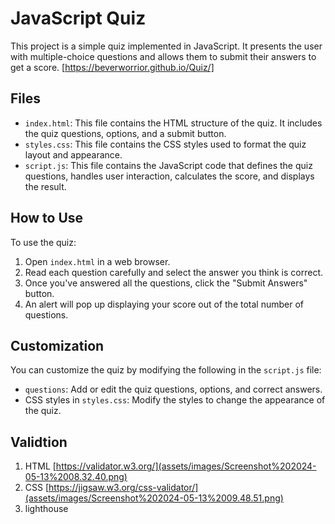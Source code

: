 # JavaScript Quiz

This project is a simple quiz implemented in JavaScript. It presents the user with multiple-choice questions and allows them to submit their answers to get a score.
[https://beverworrior.github.io/Quiz/]

## Files

- `index.html`: This file contains the HTML structure of the quiz. It includes the quiz questions, options, and a submit button.
- `styles.css`: This file contains the CSS styles used to format the quiz layout and appearance.
- `script.js`: This file contains the JavaScript code that defines the quiz questions, handles user interaction, calculates the score, and displays the result.

## How to Use

To use the quiz:

1. Open `index.html` in a web browser.
2. Read each question carefully and select the answer you think is correct.
3. Once you've answered all the questions, click the "Submit Answers" button.
4. An alert will pop up displaying your score out of the total number of questions.

## Customization

You can customize the quiz by modifying the following in the `script.js` file:

- `questions`: Add or edit the quiz questions, options, and correct answers.
- CSS styles in `styles.css`: Modify the styles to change the appearance of the quiz.

## Validtion

1. HTML [https://validator.w3.org/](assets/images/Screenshot%202024-05-13%2008.32.40.png)
2. CSS [https://jigsaw.w3.org/css-validator/](assets/images/Screenshot%202024-05-13%2009.48.51.png)
3. lighthouse [](assets/images/Screenshot%202024-05-13%2009.47.47.png)